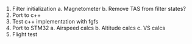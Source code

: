 

1. Filter initialization
    a. Magnetometer
    b. Remove TAS from filter states?
2. Port to c++
3. Test c++ implementation with fgfs
4. Port to STM32
    a. Airspeed calcs
    b. Altitude calcs
    c. VS calcs
5. Flight test